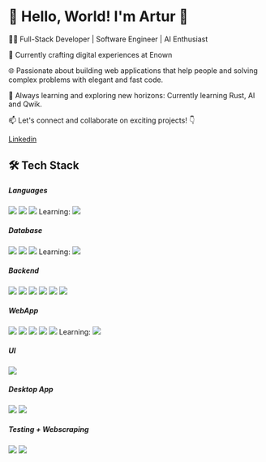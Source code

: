 # 👋 Hello, World! I'm Artur 🚀

👨‍💻 Full-Stack Developer | Software Engineer | AI Enthusiast

💼 Currently crafting digital experiences at Enown

🌐 Passionate about building web applications that help people and solving complex problems with elegant and fast code.

🌱 Always learning and exploring new horizons: Currently learning Rust, AI and Qwik.

📫 Let's connect and collaborate on exciting projects! 👇

[Linkedin](https://www.linkedin.com/in/artur-marton-mihut-1414731b0)

###

## 🛠️ Tech Stack

##### Languages

![](https://img.shields.io/badge/nodejs-339933?logo=node.js&logoColor=fff&style=for-the-badge)    ![](https://img.shields.io/badge/typescript-3178C6?logo=typescript&logoColor=fff&style=for-the-badge)   ![](https://img.shields.io/badge/python-3776AB?logo=python&logoColor=fff&style=for-the-badge)
Learning: ![](https://img.shields.io/badge/rust-d73824?logo=rust&logoColor=fff&style=for-the-badge)

##### Database

![](https://img.shields.io/badge/mysql-4479A1?logo=mysql&logoColor=fff&style=for-the-badge)  ![](https://img.shields.io/badge/postgres-4169E1?logo=postgresql&logoColor=fff&style=for-the-badge)   ![](https://img.shields.io/badge/redis-DC382D?logo=redis&logoColor=fff&style=for-the-badge)
Learning: ![](https://img.shields.io/badge/mongodb-47A248?logo=mongodb&logoColor=fff&style=for-the-badge)

##### Backend

![](https://img.shields.io/badge/express-000000?logo=express&logoColor=fff&style=for-the-badge)   ![](https://img.shields.io/badge/Graphql-E10098?logo=graphql&logoColor=fff&style=for-the-badge)    ![](https://img.shields.io/badge/trpc-2596BE?logo=trpc&logoColor=fff&style=for-the-badge)   ![](https://img.shields.io/badge/knex-dd6225?style=for-the-badge)   ![](https://img.shields.io/badge/kysely-0057b7?style=for-the-badge)   ![](https://img.shields.io/badge/mikroorm-0c493e?style=for-the-badge)

##### WebApp

![](https://img.shields.io/badge/react-61DAFB?logo=react&logoColor=fff&style=for-the-badge)   ![](https://img.shields.io/badge/nextjs-000000?logo=next.js&logoColor=fff&style=for-the-badge)    ![](https://img.shields.io/badge/sveltekit-FF3E00?logo=svelte&logoColor=fff&style=for-the-badge)    ![](https://img.shields.io/badge/astro-FF5D01?logo=astro&logoColor=fff&style=for-the-badge)   ![](https://img.shields.io/badge/flask-000000?logo=flask&logoColor=fff&style=for-the-badge)
Learning: ![](https://img.shields.io/badge/qwik-AC7EF4?logo=qwik&logoColor=fff&style=for-the-badge)

##### UI
![](https://img.shields.io/badge/tailwindcss-06B6D4?logo=tailwindcss&logoColor=fff&style=for-the-badge)

##### Desktop App

![](https://img.shields.io/badge/electron-47848F?logo=electron&logoColor=fff&style=for-the-badge)   ![](https://img.shields.io/badge/tauri-FFC131?logo=tauri&logoColor=fff&style=for-the-badge)


##### Testing + Webscraping

![](https://img.shields.io/badge/selenium-43B02A?logo=selenium&logoColor=fff&style=for-the-badge)   ![](https://img.shields.io/badge/puppeteer-40B5A4?logo=puppeteer&logoColor=fff&style=for-the-badge)


